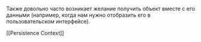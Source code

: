 Также довольно часто возникает желание получить объект вместе с его данными (например, когда нам нужно отобразить его в пользовательском интерфейсе).

[[Persistence Context]]
